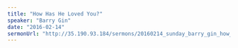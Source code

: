 ```yaml
---
title: "How Has He Loved You?"
speaker: "Barry Gin"
date: "2016-02-14"
sermonUrl: "http://35.190.93.184/sermons/20160214_sunday_barry_gin_how_has_he_loved_you.mp3"
---
```

